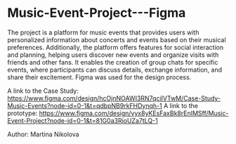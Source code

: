 # Music-Event-Project---Figma
The project is a platform for music events that provides users with personalized information about concerts and events based on their musical preferences. Additionally, the platform offers features for social interaction and planning, helping users discover new events and organize visits with friends and other fans. It enables the creation of group chats for specific events, where participants can discuss details, exchange information, and share their excitement. Figma was used for the design process.

A link to the Case Study: https://www.figma.com/design/hcOjnNOAWI3RN7qciIVTwM/Case-Study-Music-Events?node-id=0-1&t=qdbpNB9rkFHDynqh-1
A link to the prototype: https://www.figma.com/design/vyx8yKEsFaxBk8rEnIMSff/Music-Event-Project?node-id=0-1&t=81G0a3RioUZa7tLQ-1

Author: Martina Nikolova
